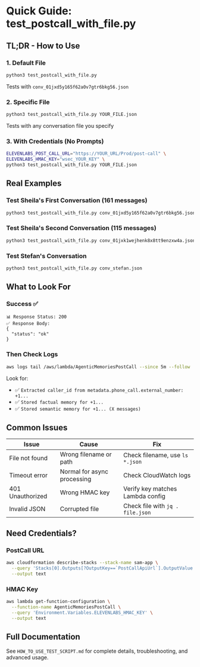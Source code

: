 # Quick Guide: test_postcall_with_file.py

## TL;DR - How to Use

### 1. Default File
```bash
python3 test_postcall_with_file.py
```
Tests with `conv_01jxd5y165f62a0v7gtr6bkg56.json`

### 2. Specific File
```bash
python3 test_postcall_with_file.py YOUR_FILE.json
```
Tests with any conversation file you specify

### 3. With Credentials (No Prompts)
```bash
ELEVENLABS_POST_CALL_URL="https://YOUR_URL/Prod/post-call" \
ELEVENLABS_HMAC_KEY="wsec_YOUR_KEY" \
python3 test_postcall_with_file.py YOUR_FILE.json
```

## Real Examples

### Test Sheila's First Conversation (161 messages)
```bash
python3 test_postcall_with_file.py conv_01jxd5y165f62a0v7gtr6bkg56.json
```

### Test Sheila's Second Conversation (115 messages) 
```bash
python3 test_postcall_with_file.py conv_01jxk1wejhenk8x8tt9enzxw4a.json
```

### Test Stefan's Conversation
```bash
python3 test_postcall_with_file.py conv_stefan.json
```

## What to Look For

### Success ✅
```
📊 Response Status: 200
✅ Response Body:
{
  "status": "ok"
}
```

### Then Check Logs
```bash
aws logs tail /aws/lambda/AgenticMemoriesPostCall --since 5m --follow
```

Look for:
- ✅ `Extracted caller_id from metadata.phone_call.external_number: +1...`
- ✅ `Stored factual memory for +1...`
- ✅ `Stored semantic memory for +1... (X messages)`

## Common Issues

| Issue | Cause | Fix |
|-------|-------|-----|
| File not found | Wrong filename or path | Check filename, use `ls *.json` |
| Timeout error | Normal for async processing | Check CloudWatch logs |
| 401 Unauthorized | Wrong HMAC key | Verify key matches Lambda config |
| Invalid JSON | Corrupted file | Check file with `jq . file.json` |

## Need Credentials?

### PostCall URL
```bash
aws cloudformation describe-stacks --stack-name sam-app \
  --query 'Stacks[0].Outputs[?OutputKey==`PostCallApiUrl`].OutputValue' \
  --output text
```

### HMAC Key  
```bash
aws lambda get-function-configuration \
  --function-name AgenticMemoriesPostCall \
  --query 'Environment.Variables.ELEVENLABS_HMAC_KEY' \
  --output text
```

## Full Documentation
See `HOW_TO_USE_TEST_SCRIPT.md` for complete details, troubleshooting, and advanced usage.
